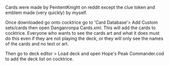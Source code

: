 Cards were made by PenitentKnight on reddit except the clue token and emblem made (very quickly) by myself.

Once downloaded go onto cocktrice go to 'Card Database'> Add Custom sets/cards then open Danganronpa Cards.xml. This will add the cards to cocktrice.
Everyone who wants to see the cards art and what it does must do this even if they are not playing the deck, or they will only see the names of the cards and no text or art.

Then go to deck editor > Load deck and open Hope's Peak Commander.cod to add the deck list on cocktrice.
